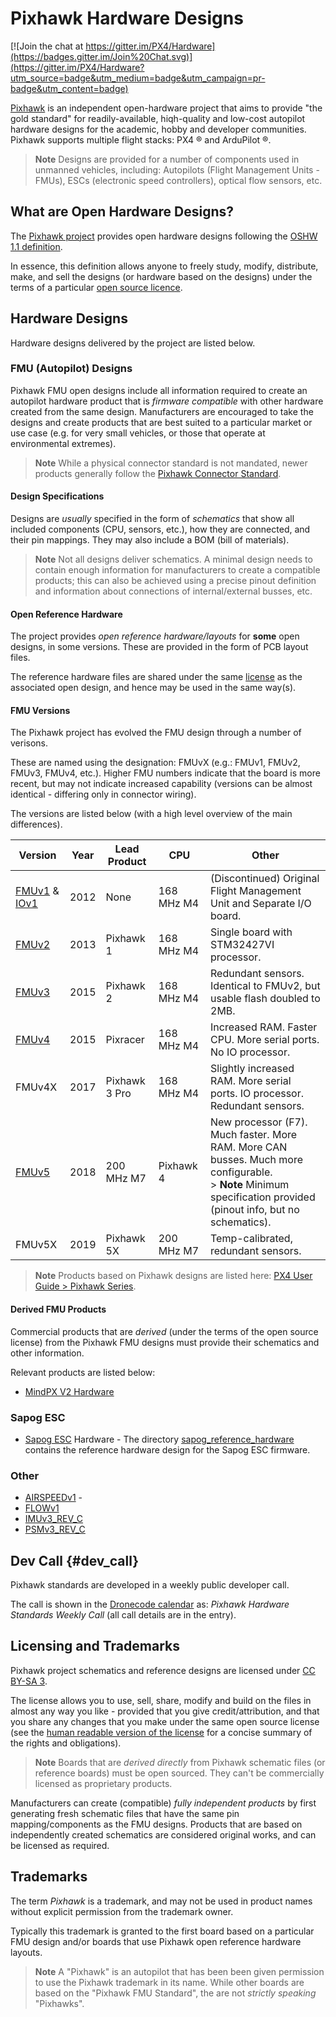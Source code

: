 # Pixhawk Hardware Designs

[![Join the chat at https://gitter.im/PX4/Hardware](https://badges.gitter.im/Join%20Chat.svg)](https://gitter.im/PX4/Hardware?utm_source=badge&utm_medium=badge&utm_campaign=pr-badge&utm_content=badge) 

[Pixhawk](http://pixhawk.org) is an independent open-hardware project that aims to provide "the gold standard" for readily-available, hiqh-quality and low-cost autopilot hardware designs for the academic, hobby and developer communities.
Pixhawk supports multiple flight stacks: PX4 ® and ArduPilot ®.

> **Note** Designs are provided for a number of components used in unmanned vehicles, including: Autopilots (Flight Management Units - FMUs), ESCs (electronic speed controllers), optical flow sensors, etc.

## What are Open Hardware Designs?

The [Pixhawk project](https://pixhawk.org/) provides open hardware designs following the [OSHW 1.1 definition](https://www.oshwa.org/definition/).

In essence, this definition allows anyone to freely study, modify, distribute, make, and sell the designs (or hardware based on the designs) under the terms of a particular [open source licence](#licensing).

## Hardware Designs

Hardware designs delivered by the project are listed below.

<span id="fmu_designs"></span>
### FMU (Autopilot) Designs

Pixhawk FMU open designs include all information required to create an autopilot hardware product that is *firmware compatible* with other hardware created from the same design.
Manufacturers are encouraged to take the designs and create products that are best suited to a particular market or use case (e.g. for very small vehicles, or those that operate at environmental extremes).

> **Note** While a physical connector standard is not mandated, newer products generally follow the [Pixhawk Connector Standard](https://pixhawk.org/pixhawk-connector-standard/).


#### Design Specifications

Designs are *usually* specified in the form of *schematics* that show all included components (CPU, sensors, etc.), how they are connected, and their pin mappings.
They may also include a BOM (bill of materials).

> **Note** Not all designs deliver schematics.
  A minimal design needs to contain enough information for manufacturers to create a compatible products; this can also be achieved using a precise pinout definition and information about connections of internal/external busses, etc.

#### Open Reference Hardware

The project provides *open reference hardware/layouts* for **some** open designs, in some versions.
These are provided in the form of PCB layout files.

The reference hardware files are shared under the same [license](#licenses) as the associated open design, and hence may be used in the same way(s).

#### FMU Versions

The Pixhawk project has evolved the FMU design through a number of verisons.

These are named using the designation: FMUvX (e.g.: FMUv1, FMUv2, FMUv3, FMUv4, etc.).
Higher FMU numbers indicate that the board is more recent, but may not indicate increased capability (versions can be almost identical - differing only in connector wiring).

The versions are listed below (with a high level overview of the main differences).

Version | Year | Lead Product | CPU | Other
--- | --- | --- | --- | ---
[FMUv1](FMUv1/README.md) & [IOv1](IOv1) | 2012 | None | 168 MHz M4 | (Discontinued) Original Flight Management Unit and Separate I/O board.
[FMUv2](FMUv2/README.md) | 2013 | Pixhawk 1 | 168 MHz M4 | Single board with STM32427VI processor.
[FMUv3](FMUv3_REV_D/README.md) | 2015 | Pixhawk 2 | 168 MHz M4 | Redundant sensors. Identical to FMUv2, but usable flash doubled to 2MB.
[FMUv4](FMUv4/README.md) | 2015 | Pixracer | 168 MHz M4 | Increased RAM. Faster CPU. More serial ports. No IO processor.
FMUv4X | 2017 | Pixhawk 3 Pro | 168 MHz M4 | Slightly increased RAM. More serial ports. IO processor. Redundant sensors.
[FMUv5](FMUv5/README.md) | 2018 | 200 MHz M7 | Pixhawk 4 | New processor (F7). Much faster. More RAM. More CAN busses. Much more configurable.<br>> **Note** Minimum specification provided (pinout info, but no schematics).
FMUv5X | 2019 | Pixhawk 5X | 200 MHz M7 | Temp-calibrated, redundant sensors.


> **Note** Products based on Pixhawk designs are listed here: [PX4 User Guide > Pixhawk Series]( https://docs.px4.io/master/en/flight_controller/pixhawk_series.html#pixhawk-series).


#### Derived FMU Products

Commercial products that are *derived* (under the terms of the open source license) from the Pixhawk FMU designs must provide their schematics and other information.

Relevant products are listed below:

- [MindPX V2 Hardware](MindPXv2/README.md)


### Sapog ESC

- [Sapog ESC](https://github.com/PX4/sapog) Hardware - The directory [sapog_reference_hardware](sapog_reference_hardware/README.md) contains the reference hardware design for the Sapog ESC firmware.

### Other

- [AIRSPEEDv1](AIRSPEEDv1) - 
- [FLOWv1](FLOWv1)
- [IMUv3_REV_C](IMUv3_REV_C)
- [PSMv3_REV_C](PSMv3_REV_C)


## Dev Call {#dev_call}

Pixhawk standards are developed in a weekly public developer call.

The call is shown in the [Dronecode calendar](https://www.dronecode.org/calendar/) as: *Pixhawk Hardware Standards Weekly Call* (all call details are in the entry).


<span id="licensing"></span>
## Licensing and Trademarks

Pixhawk project schematics and reference designs are licensed under [CC BY-SA 3](https://creativecommons.org/licenses/by-sa/3.0/legalcode).

The license allows you to use, sell, share, modify and build on the files in almost any way you like - provided that you give credit/attribution, and that you share any changes that you make under the same open source license (see the [human readable version of the license](https://creativecommons.org/licenses/by-sa/3.0/) for a concise summary of the rights and obligations).

> **Note** Boards that are *derived directly* from Pixhawk schematic files (or reference boards) must be open sourced.
  They can't be commercially licensed as proprietary products.

Manufacturers can create (compatible) *fully independent products* by first generating fresh schematic files that have the same pin mapping/components as the FMU designs.
Products that are based on independently created schematics are considered original works, and can be licensed as required.

<span id="trademarks"></span>
## Trademarks

The term *Pixhawk* is a trademark, and may not be used in product names without explicit permission from the trademark owner.

Typically this trademark is granted to the first board based on a particular FMU design and/or boards that use Pixhawk open reference hardware layouts.

> **Note** A "Pixhawk" is an autopilot that has been been given permission to use the Pixhawk trademark in its name.
  While other boards are based on the "Pixhawk FMU Standard", the are not *strictly speaking* "Pixhawks".

